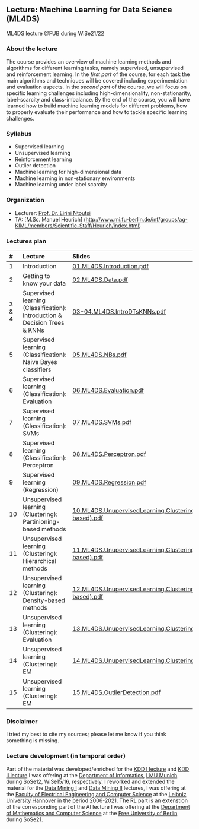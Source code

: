 ## Lecture: Machine Learning for Data Science (ML4DS)
ML4DS lecture @FUB during WiSe21/22

### About the lecture
The course provides an overview of machine learning methods and algorithms for different learning tasks, namely supervised, unsupervised and reinforcement learning.
In the *first part* of the course, for each task the main algorithms and techniques will be covered including experimentation and evaluation aspects.
In the *second part* of the course, we will focus on specific learning challenges including high-dimensionality, non-stationarity, label-scarcity and class-imbalance.
By the end of the course, you will have learned how to build machine learning models for different problems, how to properly evaluate their performance and how to tackle specific learning challenges.


### Syllabus
- Supervised learning
- Unsupervised learning
- Reinforcement learning
- Outlier detection
- Machine learning for high-dimensional data
- Machine learning in non-stationary environments
- Machine learning under label scarcity 




### Organization
* Lecturer: [Prof. Dr. Eirini Ntoutsi](https://www.mi.fu-berlin.de/inf/groups/ag-KIML/members/Professoren/Ntoutsi.html)
* TA: [M.Sc. Manuel Heurich] (http://www.mi.fu-berlin.de/inf/groups/ag-KIML/members/Scientific-Staff/Heurich/index.html)


### Lectures plan 

| #      | Lecture | Slides|
| :---   |    :----   | :----   | 
| 1         |Introduction | [01.ML4DS.Introduction.pdf](https://github.com/AIML-research/ML4DS/blob/main/01.ML4DS.Introduction.pdf)       |   
| 2         |Getting to know your data | [02.ML4DS.Data.pdf](https://github.com/AIML-research/ML4DS/blob/main/02.ML4DS.Data.pdf)       |
| 3 & 4     |Supervised learning (Classification): Introduction & Decision Trees & KNNs| [03-04.ML4DS.IntroDTsKNNs.pdf](https://github.com/AIML-research/ML4DS/blob/main/03-04.ML4DS.Intro_DTs_KNNs.pdf)|
| 5         |Supervised learning (Classification): Naive Bayes classifiers | [05.ML4DS.NBs.pdf](https://github.com/AIML-research/ML4DS/blob/main/05.ML4DS.NBs.pdf)|
| 6         |Supervised learning (Classification): Evaluation | [06.ML4DS.Evaluation.pdf](https://github.com/AIML-research/ML4DS/blob/main/06.ML4DS.SupervisedLearning.Evaluation.pdf)|
| 7         |Supervised learning (Classification): SVMs | [07.ML4DS.SVMs.pdf](https://github.com/AIML-research/ML4DS/blob/main/07.ML4DS.SVMs.pdf)   |
| 8         |Supervised learning (Classification): Perceptron | [08.ML4DS.Perceptron.pdf](https://github.com/AIML-research/ML4DS/blob/main/08.ML4DS.Perceptron.pdf)   |
| 9         |Supervised learning (Regression)| [09.ML4DS.Regression.pdf](https://github.com/AIML-research/ML4DS/blob/main/09.ML4DS.Regression.pdf)   |
| 10         |Unsupervised learning (Clustering): Partinioning-based methods| [10.ML4DS.UnupervisedLearning.Clustering(Partitioning-based).pdf](https://github.com/AIML-research/ML4DS/blob/main/10.ML4DS.UnupervisedLearning.Clustering(Partitioning-based).pdf)   |
| 11         |Unsupervised learning (Clustering): Hierarchical methods| [11.ML4DS.UnupervisedLearning.Clustering(Hiearchical-based).pdf](https://github.com/AIML-research/ML4DS/blob/main/11.ML4DS.UnupervisedLearning.Clustering(Hiearchical-based).pdf)   |
| 12         |Unsupervised learning (Clustering): Density-based methods| [12.ML4DS.UnupervisedLearning.Clustering(Density-based).pdf](https://github.com/AIML-research/ML4DS/blob/main/12.ML4DS.UnupervisedLearning.Clustering(Density-based).pdf)   |
| 13         |Unsupervised learning (Clustering): Evaluation| [13.ML4DS.UnupervisedLearning.Clustering(Evaluation).pdf](https://github.com/AIML-research/ML4DS/blob/main/13.ML4DS.UnupervisedLearning.Clustering(Evaluation).pdf)   |
| 14         |Unsupervised learning (Clustering): EM| [14.ML4DS.UnupervisedLearning.Clustering(EM).pdf](https://github.com/AIML-research/ML4DS/blob/main/14.ML4DS.UnupervisedLearning.Clustering(EM).pdf)   |
| 15        |Unsupervised learning (Clustering): EM| [15.ML4DS.OutlierDetection.pdf](https://github.com/AIML-research/ML4DS/blob/main/15.ML4DS.OutlierDetection.pdf)|







### Disclaimer
I tried my best to cite my sources; please let me know if you think something is missing.

### Lecture development (in temporal order)
Part of the material was developed/enriched for the [KDD I lecture](https://www2.dbs.ifi.lmu.de/cms/Knowledge_Discovery_in_Databases_I_(KDD_I)_12.html) and [KDD II lecture](https://www2.dbs.ifi.lmu.de/cms/Knowledge_Discovery_in_Databases_II_(KDD_II)_WS1516.html) I was offering at the [Department of Informatics](https://www.ifi.lmu.de/), [LMU Munich](https://www.lmu.de/) during SoSe12, WiSe15/16, respectively. I reworked and extended the material for the [Data Mining I](https://kbs.uni-hannover.de/~ntoutsi/DM1SoSe19.html) and [Data Mining II](https://kbs.uni-hannover.de/~ntoutsi/DM2WiSe19_20.html) lectures, I was offering at the [Faculty of Electrical Engineering and Computer Science]() at the [Leibniz University Hannover]() in the period 2006-2021. The RL part is an extenstion of the corresponding part of the AI lecture I was offering at the [Department of Mathematics and Computer Science](https://www.mi.fu-berlin.de/en/index.html) at the [Free University of Berlin](https://www.fu-berlin.de/en/index.html) during SoSe21. 




